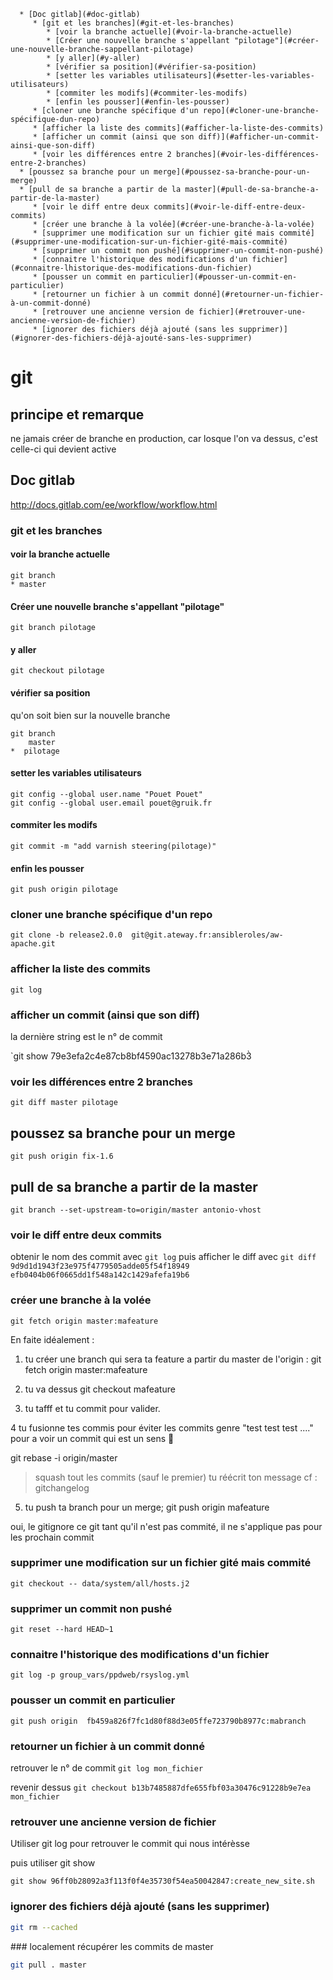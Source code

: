       * [Doc gitlab](#doc-gitlab)
         * [git et les branches](#git-et-les-branches)
            * [voir la branche actuelle](#voir-la-branche-actuelle)
            * [Créer une nouvelle branche s'appellant "pilotage"](#créer-une-nouvelle-branche-sappellant-pilotage)
            * [y aller](#y-aller)
            * [vérifier sa position](#vérifier-sa-position)
            * [setter les variables utilisateurs](#setter-les-variables-utilisateurs)
            * [commiter les modifs](#commiter-les-modifs)
            * [enfin les pousser](#enfin-les-pousser)
         * [cloner une branche spécifique d'un repo](#cloner-une-branche-spécifique-dun-repo)
         * [afficher la liste des commits](#afficher-la-liste-des-commits)
         * [afficher un commit (ainsi que son diff)](#afficher-un-commit-ainsi-que-son-diff)
         * [voir les différences entre 2 branches](#voir-les-différences-entre-2-branches)
      * [poussez sa branche pour un merge](#poussez-sa-branche-pour-un-merge)
      * [pull de sa branche a partir de la master](#pull-de-sa-branche-a-partir-de-la-master)
         * [voir le diff entre deux commits](#voir-le-diff-entre-deux-commits)
         * [créer une branche à la volée](#créer-une-branche-à-la-volée)
         * [supprimer une modification sur un fichier gité mais commité](#supprimer-une-modification-sur-un-fichier-gité-mais-commité)
         * [supprimer un commit non pushé](#supprimer-un-commit-non-pushé)
         * [connaitre l'historique des modifications d'un fichier](#connaitre-lhistorique-des-modifications-dun-fichier)
         * [pousser un commit en particulier](#pousser-un-commit-en-particulier)
         * [retourner un fichier à un commit donné](#retourner-un-fichier-à-un-commit-donné)
         * [retrouver une ancienne version de fichier](#retrouver-une-ancienne-version-de-fichier)
         * [ignorer des fichiers déjà ajouté (sans les supprimer)](#ignorer-des-fichiers-déjà-ajouté-sans-les-supprimer)

# git

## principe et remarque

ne jamais créer de branche en production, car losque l'on va dessus, c'est celle-ci qui devient active

## Doc gitlab
http://docs.gitlab.com/ee/workflow/workflow.html

### git et les branches

#### voir la branche actuelle
```
git branch
* master
```
#### Créer une nouvelle branche s'appellant "pilotage" 
`git branch pilotage`
#### y aller
`git checkout pilotage`
#### vérifier sa position
qu'on soit  bien sur la nouvelle branche 
```
git branch
    master
*  pilotage
```
#### setter les variables utilisateurs
```
git config --global user.name "Pouet Pouet"
git config --global user.email pouet@gruik.fr
```
#### commiter les modifs
`git commit -m "add varnish steering(pilotage)"`
#### enfin les pousser
`git push origin pilotage`
### cloner une branche spécifique d'un repo
`git clone -b release2.0.0  git@git.ateway.fr:ansibleroles/aw-apache.git`

### afficher la liste des commits

`git log`

### afficher un commit (ainsi que son diff) 
 la dernière string est le n° de commit
 
`git show 79e3efa2c4e87cb8bf4590ac13278b3e71a286b3̀ 

### voir les différences entre 2 branches
`git diff master pilotage`

## poussez sa branche pour un merge
`git push origin fix-1.6`

## pull de sa branche a partir de la master

`git branch --set-upstream-to=origin/master antonio-vhost`

### voir le diff entre deux commits

obtenir le nom des commit avec `git log`
puis afficher le diff avec
`git diff 9d9d1d1943f23e975f4779505adde05f54f18949 efb0404b06f0665dd1f548a142c1429afefa19b6`


### créer une branche à la volée

`git fetch origin master:mafeature`


En faite idéalement :

1. tu créer une branch qui sera ta feature a partir du master de l'origin :
git fetch origin master:mafeature

2. tu va dessus
git checkout mafeature

3. tu tafff et tu commit pour valider.

4 tu fusionne tes commis pour éviter les commits genre "test test test ...." pour a voir un commit qui est un sens 🙂

git rebase -i origin/master
>squash tout les commits (sauf le premier)
> tu réécrit ton message cf : gitchangelog
5. tu push ta branch pour un merge;
git push origin mafeature

oui, le gitignore ce git
tant qu'il n'est pas commité, il ne s'applique pas pour les prochain commit

### supprimer une modification sur un fichier gité mais commité

`git checkout -- data/system/all/hosts.j2`

### supprimer un commit non pushé

`git reset --hard HEAD~1`

### connaitre l'historique des modifications d'un fichier

`git log -p group_vars/ppdweb/rsyslog.yml`

### pousser un commit en particulier

`git push origin  fb459a826f7fc1d80f88d3e05ffe723790b8977c:mabranch`

### retourner un fichier à un commit donné

retrouver le n° de commit
`git log mon_fichier`

revenir dessus
`git checkout b13b7485887dfe655fbf03a30476c91228b9e7ea mon_fichier`

### retrouver une ancienne version de fichier

Utiliser git log pour retrouver le commit qui nous intérèsse

puis utiliser git show
```
git show 96ff0b28092a3f113f0f4e35730f54ea50042847:create_new_site.sh
```

### ignorer des fichiers déjà ajouté (sans les supprimer)

```bash
git rm --cached
```

### localement récupérer les commits de master

```bash
git pull . master 
```




